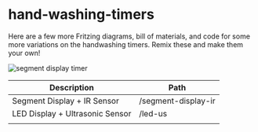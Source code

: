 # hand-washing-timers
Here are a few more Fritzing diagrams, bill of materials, and code for some more variations on the handwashing timers. Remix these and make them your own! 

![segment display timer](https://github.com/GautamBose/hand-washing-timers/blob/master/assets/segment-version.jpg?raw=true)

| Description           |Path                                                     |
|-----------------------|---------------------------------------------------------------|
| Segment Display + IR Sensor  | /segment-display-ir |
| LED Display + Ultrasonic Sensor| /led-us                                              |
|                       |                                                               |
